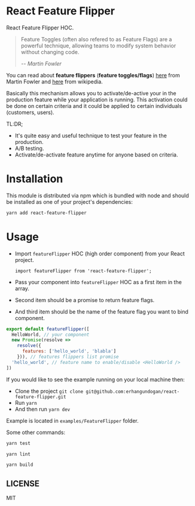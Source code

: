 React Feature Flipper
=====================

React Feature Flipper HOC.

> Feature Toggles (often also refered to as Feature Flags) are a powerful technique, allowing teams to modify system behavior without changing code.
>
> -- <cite>Martin Fowler</cite>

You can read about **feature flippers** (**feature toggles/flags**) [here](https://martinfowler.com/articles/feature-toggles.html) from Martin Fowler and [here](https://en.wikipedia.org/wiki/Feature_toggle) from wikipedia.

Basically this mechanism allows you to activate/de-active your in the production feature while your application is running. This activation could be done on certain criteria and it could be applied to certain individuals (customers, users).

TL:DR;

* It's quite easy and useful technique to test your feature in the production.
* A/B testing.
* Activate/de-activate feature anytime for anyone based on criteria.

Installation
============

This module is distributed via npm which is bundled with node and should be installed as one of your project's dependencies:

```bash
yarn add react-feature-flipper
```

Usage
=====

* Import `featureFlipper` HOC (high order component) from your React project.

  ```
  import featureFlipper from 'react-feature-flipper';
  ```

* Pass your component into `featureFlipper` HOC as a first item in the array.
* Second item should be a promise to return feature flags.
* And third item should be the name of the feature flag you want to bind component.

```js
export default featureFlipper([
  HelloWorld, // your component
  new Promise(resolve => 
    resolve({
      features: ['hello_world', 'blabla']
    })), // features flippers list promise
  'hello_world', // feature name to enable/disable <HelloWorld />
])
```

If you would like to see the example running on your local machine then:

* Clone the project `git clone git@github.com:erhangundogan/react-feature-flipper.git`
* Run `yarn`
* And then run `yarn dev`

Example is located in `examples/FeatureFlipper` folder.

Some other commands:

```bash
yarn test
```

```bash
yarn lint
```

```bash
yarn build
```

## LICENSE

MIT
